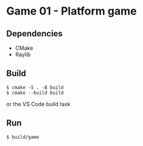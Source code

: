 # Game 01 - Platform game

## Dependencies
- CMake
- Raylib

## Build
``` shell
$ cmake -S . -B build
$ cmake --build build
```
or the VS Code build task

## Run
``` shell
$ build/game
```
